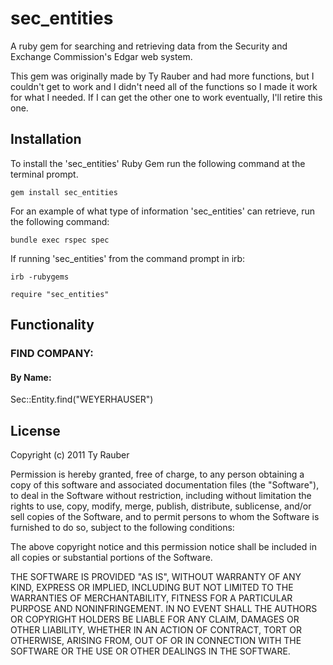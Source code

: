 # sec_entities

A ruby gem for searching and retrieving data from the Security and Exchange Commission's Edgar web system.

This gem was originally made by Ty Rauber and had more functions, but I couldn't get to work and I didn't need all of the functions so I made it work for what I needed.
If I can get the other one to work eventually, I'll retire this one.


## Installation

To install the 'sec_entities' Ruby Gem run the following command at the terminal prompt.

`gem install sec_entities`

For an example of what type of information 'sec_entities' can retrieve, run the following command:

`bundle exec rspec spec`

If running 'sec_entities' from the command prompt in irb:

`irb -rubygems`

`require "sec_entities"`

## Functionality

### FIND COMPANY:

#### By Name:

Sec::Entity.find("WEYERHAUSER")


## License

Copyright (c) 2011 Ty Rauber

Permission is hereby granted, free of charge, to any person obtaining a copy of this software and associated documentation files (the "Software"), to deal in the Software without restriction, including without limitation the rights to use, copy, modify, merge, publish, distribute, sublicense, and/or sell copies of the Software, and to permit persons to whom the Software is furnished to do so, subject to the following conditions:

The above copyright notice and this permission notice shall be included in all copies or substantial portions of the Software.

THE SOFTWARE IS PROVIDED "AS IS", WITHOUT WARRANTY OF ANY KIND, EXPRESS OR IMPLIED, INCLUDING BUT NOT LIMITED TO THE WARRANTIES OF MERCHANTABILITY, FITNESS FOR A PARTICULAR PURPOSE AND NONINFRINGEMENT. IN NO EVENT SHALL THE AUTHORS OR COPYRIGHT HOLDERS BE LIABLE FOR ANY CLAIM, DAMAGES OR OTHER LIABILITY, WHETHER IN AN ACTION OF CONTRACT, TORT OR OTHERWISE, ARISING FROM, OUT OF OR IN CONNECTION WITH THE SOFTWARE OR THE USE OR OTHER DEALINGS IN THE SOFTWARE.
